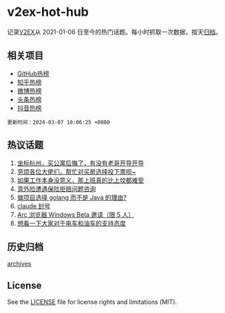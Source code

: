 # v2ex-hot-hub

 记录[V2EX](https://www.v2ex.com/)从 2021-01-06 日至今的热门话题。每小时抓取一次数据，按天[归档](archives)。
 
 ## 相关项目

- [GitHub热榜](https://github.com/snaildev/github-hot-hub)
- [知乎热榜](https://github.com/snaildev/zhihu-hot-hub)
- [微博热榜](https://github.com/snaildev/weibo-hot-hub)
- [头条热榜](https://github.com/snaildev/toutiao-hot-hub)
- [抖音热榜](https://github.com/snaildev/douyin-hot-hub)


 `更新时间：2024-03-07 10:06:25 +0800`

## 热议话题

1. [坐标杭州，买公寓后悔了，有没有老哥开导开导](https://www.v2ex.com/t/1021002)
1. [劳烦各位大佬们，帮忙对买房选择投下票呗~](https://www.v2ex.com/t/1020992)
1. [如果工作本身没意义，那上班真的比上坟都难受](https://www.v2ex.com/t/1021004)
1. [意外险遭遇保险拒赔问题咨询](https://www.v2ex.com/t/1021082)
1. [做项目选择 golang 而不是 Java 的理由?](https://www.v2ex.com/t/1021175)
1. [claude 封号](https://www.v2ex.com/t/1020996)
1. [Arc 浏览器 Windows Beta 邀请（限 5 人）](https://www.v2ex.com/t/1021024)
1. [想看一下大家对于电车和油车的支持态度](https://www.v2ex.com/t/1021296)

## 历史归档

[archives](archives)

## License

See the [LICENSE](LICENSE) file for license rights and limitations (MIT).

